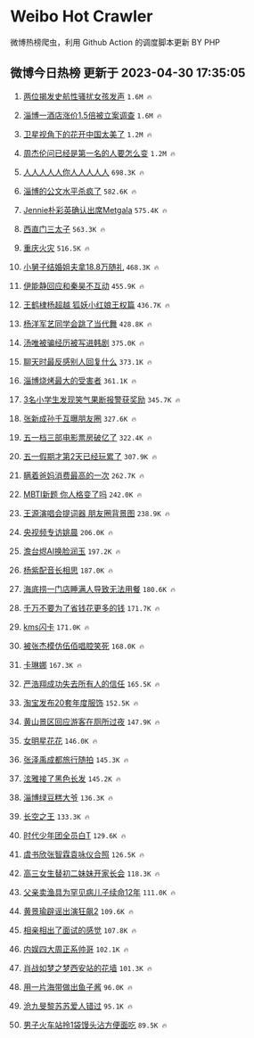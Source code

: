 # Weibo Hot Crawler 



微博热榜爬虫，利用 Github Action 的调度脚本更新 BY PHP 


## 微博今日热榜 更新于 2023-04-30 17:35:05 
1. [两位揭发史航性骚扰女孩发声](https://s.weibo.com/weibo?q=%23%E4%B8%A4%E4%BD%8D%E6%8F%AD%E5%8F%91%E5%8F%B2%E8%88%AA%E6%80%A7%E9%AA%9A%E6%89%B0%E5%A5%B3%E5%AD%A9%E5%8F%91%E5%A3%B0%23&t=31&band_rank=1&Refer=top) `1.6M 🔥` 

1. [淄博一酒店涨价1.5倍被立案调查](https://s.weibo.com/weibo?q=%23%E6%B7%84%E5%8D%9A%E4%B8%80%E9%85%92%E5%BA%97%E6%B6%A8%E4%BB%B71.5%E5%80%8D%E8%A2%AB%E7%AB%8B%E6%A1%88%E8%B0%83%E6%9F%A5%23&t=31&band_rank=2&Refer=top) `1.6M 🔥` 

1. [卫星视角下的花开中国太美了](https://s.weibo.com/weibo?q=%23%E5%8D%AB%E6%98%9F%E8%A7%86%E8%A7%92%E4%B8%8B%E7%9A%84%E8%8A%B1%E5%BC%80%E4%B8%AD%E5%9B%BD%E5%A4%AA%E7%BE%8E%E4%BA%86%23&t=31&band_rank=3&Refer=top) `1.2M 🔥` 

1. [周杰伦问已经是第一名的人要怎么变](https://s.weibo.com/weibo?q=%23%E5%91%A8%E6%9D%B0%E4%BC%A6%E9%97%AE%E5%B7%B2%E7%BB%8F%E6%98%AF%E7%AC%AC%E4%B8%80%E5%90%8D%E7%9A%84%E4%BA%BA%E8%A6%81%E6%80%8E%E4%B9%88%E5%8F%98%23&t=31&band_rank=4&Refer=top) `1.2M 🔥` 

1. [人人人人人你人人人人人](https://s.weibo.com/weibo?q=%23%E4%BA%BA%E4%BA%BA%E4%BA%BA%E4%BA%BA%E4%BA%BA%E4%BD%A0%E4%BA%BA%E4%BA%BA%E4%BA%BA%E4%BA%BA%E4%BA%BA%23&t=31&band_rank=5&Refer=top) `698.3K 🔥` 

1. [淄博的公文水平杀疯了](https://s.weibo.com/weibo?q=%E6%B7%84%E5%8D%9A%E7%9A%84%E5%85%AC%E6%96%87%E6%B0%B4%E5%B9%B3%E6%9D%80%E7%96%AF%E4%BA%86&t=31&band_rank=6&Refer=top) `582.6K 🔥` 

1. [Jennie朴彩英确认出席Metgala](https://s.weibo.com/weibo?q=%23Jennie%E6%9C%B4%E5%BD%A9%E8%8B%B1%E7%A1%AE%E8%AE%A4%E5%87%BA%E5%B8%ADMetgala%23&t=31&band_rank=7&Refer=top) `575.4K 🔥` 

1. [西直门三太子](https://s.weibo.com/weibo?q=%E8%A5%BF%E7%9B%B4%E9%97%A8%E4%B8%89%E5%A4%AA%E5%AD%90&t=31&band_rank=8&Refer=top) `563.3K 🔥` 

1. [重庆火灾](https://s.weibo.com/weibo?q=%E9%87%8D%E5%BA%86%E7%81%AB%E7%81%BE&t=31&band_rank=9&Refer=top) `516.5K 🔥` 

1. [小舅子结婚姐夫拿18.8万随礼](https://s.weibo.com/weibo?q=%23%E5%B0%8F%E8%88%85%E5%AD%90%E7%BB%93%E5%A9%9A%E5%A7%90%E5%A4%AB%E6%8B%BF18.8%E4%B8%87%E9%9A%8F%E7%A4%BC%23&t=31&band_rank=10&Refer=top) `468.3K 🔥` 

1. [伊能静回应和秦昊不互动](https://s.weibo.com/weibo?q=%23%E4%BC%8A%E8%83%BD%E9%9D%99%E5%9B%9E%E5%BA%94%E5%92%8C%E7%A7%A6%E6%98%8A%E4%B8%8D%E4%BA%92%E5%8A%A8%23&t=31&band_rank=11&Refer=top) `455.9K 🔥` 

1. [王鹤棣杨超越 狐妖小红娘王权篇](https://s.weibo.com/weibo?q=%E7%8E%8B%E9%B9%A4%E6%A3%A3%E6%9D%A8%E8%B6%85%E8%B6%8A%20%E7%8B%90%E5%A6%96%E5%B0%8F%E7%BA%A2%E5%A8%98%E7%8E%8B%E6%9D%83%E7%AF%87&t=31&band_rank=12&Refer=top) `436.7K 🔥` 

1. [杨洋军艺同学会跳了当代舞](https://s.weibo.com/weibo?q=%23%E6%9D%A8%E6%B4%8B%E5%86%9B%E8%89%BA%E5%90%8C%E5%AD%A6%E4%BC%9A%E8%B7%B3%E4%BA%86%E5%BD%93%E4%BB%A3%E8%88%9E%23&t=31&band_rank=13&Refer=top) `428.8K 🔥` 

1. [汤唯被骗经历被写进韩剧](https://s.weibo.com/weibo?q=%23%E6%B1%A4%E5%94%AF%E8%A2%AB%E9%AA%97%E7%BB%8F%E5%8E%86%E8%A2%AB%E5%86%99%E8%BF%9B%E9%9F%A9%E5%89%A7%23&t=31&band_rank=14&Refer=top) `375.0K 🔥` 

1. [聊天时最反感别人回复什么](https://s.weibo.com/weibo?q=%23%E8%81%8A%E5%A4%A9%E6%97%B6%E6%9C%80%E5%8F%8D%E6%84%9F%E5%88%AB%E4%BA%BA%E5%9B%9E%E5%A4%8D%E4%BB%80%E4%B9%88%23&t=31&band_rank=15&Refer=top) `373.1K 🔥` 

1. [淄博烧烤最大的受害者](https://s.weibo.com/weibo?q=%23%E6%B7%84%E5%8D%9A%E7%83%A7%E7%83%A4%E6%9C%80%E5%A4%A7%E7%9A%84%E5%8F%97%E5%AE%B3%E8%80%85%23&t=31&band_rank=16&Refer=top) `361.1K 🔥` 

1. [3名小学生发现笑气果断报警获奖励](https://s.weibo.com/weibo?q=%233%E5%90%8D%E5%B0%8F%E5%AD%A6%E7%94%9F%E5%8F%91%E7%8E%B0%E7%AC%91%E6%B0%94%E6%9E%9C%E6%96%AD%E6%8A%A5%E8%AD%A6%E8%8E%B7%E5%A5%96%E5%8A%B1%23&t=31&band_rank=17&Refer=top) `345.7K 🔥` 

1. [张新成孙千互曝朋友圈](https://s.weibo.com/weibo?q=%23%E5%BC%A0%E6%96%B0%E6%88%90%E5%AD%99%E5%8D%83%E4%BA%92%E6%9B%9D%E6%9C%8B%E5%8F%8B%E5%9C%88%23&t=31&band_rank=18&Refer=top) `327.6K 🔥` 

1. [五一档三部电影票房破亿了](https://s.weibo.com/weibo?q=%23%E4%BA%94%E4%B8%80%E6%A1%A3%E4%B8%89%E9%83%A8%E7%94%B5%E5%BD%B1%E7%A5%A8%E6%88%BF%E7%A0%B4%E4%BA%BF%E4%BA%86%23&t=31&band_rank=19&Refer=top) `322.4K 🔥` 

1. [五一假期才第2天已经玩累了](https://s.weibo.com/weibo?q=%23%E4%BA%94%E4%B8%80%E5%81%87%E6%9C%9F%E6%89%8D%E7%AC%AC2%E5%A4%A9%E5%B7%B2%E7%BB%8F%E7%8E%A9%E7%B4%AF%E4%BA%86%23&t=31&band_rank=20&Refer=top) `307.9K 🔥` 

1. [瞒着爸妈消费最高的一次](https://s.weibo.com/weibo?q=%23%E7%9E%92%E7%9D%80%E7%88%B8%E5%A6%88%E6%B6%88%E8%B4%B9%E6%9C%80%E9%AB%98%E7%9A%84%E4%B8%80%E6%AC%A1%23&t=31&band_rank=21&Refer=top) `262.7K 🔥` 

1. [MBTI新题 你人格变了吗](https://s.weibo.com/weibo?q=MBTI%E6%96%B0%E9%A2%98%20%E4%BD%A0%E4%BA%BA%E6%A0%BC%E5%8F%98%E4%BA%86%E5%90%97&t=31&band_rank=22&Refer=top) `242.0K 🔥` 

1. [王源演唱会提词器 朋友圈背景图](https://s.weibo.com/weibo?q=%E7%8E%8B%E6%BA%90%E6%BC%94%E5%94%B1%E4%BC%9A%E6%8F%90%E8%AF%8D%E5%99%A8%20%E6%9C%8B%E5%8F%8B%E5%9C%88%E8%83%8C%E6%99%AF%E5%9B%BE&t=31&band_rank=23&Refer=top) `238.9K 🔥` 

1. [央视频专访姚晨](https://s.weibo.com/weibo?q=%23%E5%A4%AE%E8%A7%86%E9%A2%91%E4%B8%93%E8%AE%BF%E5%A7%9A%E6%99%A8%23&t=31&band_rank=24&Refer=top) `206.0K 🔥` 

1. [澹台烬AI换脸润玉](https://s.weibo.com/weibo?q=%23%E6%BE%B9%E5%8F%B0%E7%83%ACAI%E6%8D%A2%E8%84%B8%E6%B6%A6%E7%8E%89%23&t=31&band_rank=25&Refer=top) `197.2K 🔥` 

1. [杨紫配音长相思](https://s.weibo.com/weibo?q=%23%E6%9D%A8%E7%B4%AB%E9%85%8D%E9%9F%B3%E9%95%BF%E7%9B%B8%E6%80%9D%23&t=31&band_rank=26&Refer=top) `187.0K 🔥` 

1. [海底捞一门店睡满人导致无法用餐](https://s.weibo.com/weibo?q=%23%E6%B5%B7%E5%BA%95%E6%8D%9E%E4%B8%80%E9%97%A8%E5%BA%97%E7%9D%A1%E6%BB%A1%E4%BA%BA%E5%AF%BC%E8%87%B4%E6%97%A0%E6%B3%95%E7%94%A8%E9%A4%90%23&t=31&band_rank=27&Refer=top) `180.6K 🔥` 

1. [千万不要为了省钱花更多的钱](https://s.weibo.com/weibo?q=%23%E5%8D%83%E4%B8%87%E4%B8%8D%E8%A6%81%E4%B8%BA%E4%BA%86%E7%9C%81%E9%92%B1%E8%8A%B1%E6%9B%B4%E5%A4%9A%E7%9A%84%E9%92%B1%23&t=31&band_rank=28&Refer=top) `171.7K 🔥` 

1. [kms闪卡](https://s.weibo.com/weibo?q=kms%E9%97%AA%E5%8D%A1&t=31&band_rank=29&Refer=top) `171.0K 🔥` 

1. [被张杰模仿伍佰唱腔笑死](https://s.weibo.com/weibo?q=%23%E8%A2%AB%E5%BC%A0%E6%9D%B0%E6%A8%A1%E4%BB%BF%E4%BC%8D%E4%BD%B0%E5%94%B1%E8%85%94%E7%AC%91%E6%AD%BB%23&t=31&band_rank=30&Refer=top) `168.0K 🔥` 

1. [卡琳娜](https://s.weibo.com/weibo?q=%E5%8D%A1%E7%90%B3%E5%A8%9C&t=31&band_rank=31&Refer=top) `167.3K 🔥` 

1. [严浩翔成功失去所有人的信任](https://s.weibo.com/weibo?q=%23%E4%B8%A5%E6%B5%A9%E7%BF%94%E6%88%90%E5%8A%9F%E5%A4%B1%E5%8E%BB%E6%89%80%E6%9C%89%E4%BA%BA%E7%9A%84%E4%BF%A1%E4%BB%BB%23&t=31&band_rank=32&Refer=top) `165.5K 🔥` 

1. [淘宝发布20套年度服饰](https://s.weibo.com/weibo?q=%23%E6%B7%98%E5%AE%9D%E5%8F%91%E5%B8%8320%E5%A5%97%E5%B9%B4%E5%BA%A6%E6%9C%8D%E9%A5%B0%23&t=31&band_rank=33&Refer=top) `152.5K 🔥` 

1. [黄山景区回应游客在厕所过夜](https://s.weibo.com/weibo?q=%23%E9%BB%84%E5%B1%B1%E6%99%AF%E5%8C%BA%E5%9B%9E%E5%BA%94%E6%B8%B8%E5%AE%A2%E5%9C%A8%E5%8E%95%E6%89%80%E8%BF%87%E5%A4%9C%23&t=31&band_rank=34&Refer=top) `147.9K 🔥` 

1. [女明星花花](https://s.weibo.com/weibo?q=%E5%A5%B3%E6%98%8E%E6%98%9F%E8%8A%B1%E8%8A%B1&t=31&band_rank=35&Refer=top) `146.0K 🔥` 

1. [张泽禹成都旅行随拍](https://s.weibo.com/weibo?q=%23%E5%BC%A0%E6%B3%BD%E7%A6%B9%E6%88%90%E9%83%BD%E6%97%85%E8%A1%8C%E9%9A%8F%E6%8B%8D%23&t=31&band_rank=36&Refer=top) `145.3K 🔥` 

1. [泫雅接了黑色长发](https://s.weibo.com/weibo?q=%23%E6%B3%AB%E9%9B%85%E6%8E%A5%E4%BA%86%E9%BB%91%E8%89%B2%E9%95%BF%E5%8F%91%23&t=31&band_rank=37&Refer=top) `145.2K 🔥` 

1. [淄博绿豆糕大爷](https://s.weibo.com/weibo?q=%E6%B7%84%E5%8D%9A%E7%BB%BF%E8%B1%86%E7%B3%95%E5%A4%A7%E7%88%B7&t=31&band_rank=38&Refer=top) `136.3K 🔥` 

1. [长空之王](https://s.weibo.com/weibo?q=%E9%95%BF%E7%A9%BA%E4%B9%8B%E7%8E%8B&t=31&band_rank=39&Refer=top) `133.3K 🔥` 

1. [时代少年团全员白T](https://s.weibo.com/weibo?q=%23%E6%97%B6%E4%BB%A3%E5%B0%91%E5%B9%B4%E5%9B%A2%E5%85%A8%E5%91%98%E7%99%BDT%23&t=31&band_rank=40&Refer=top) `129.6K 🔥` 

1. [虞书欣张智霖袁咏仪合照](https://s.weibo.com/weibo?q=%23%E8%99%9E%E4%B9%A6%E6%AC%A3%E5%BC%A0%E6%99%BA%E9%9C%96%E8%A2%81%E5%92%8F%E4%BB%AA%E5%90%88%E7%85%A7%23&t=31&band_rank=41&Refer=top) `126.5K 🔥` 

1. [高三女生替初二妹妹开家长会](https://s.weibo.com/weibo?q=%23%E9%AB%98%E4%B8%89%E5%A5%B3%E7%94%9F%E6%9B%BF%E5%88%9D%E4%BA%8C%E5%A6%B9%E5%A6%B9%E5%BC%80%E5%AE%B6%E9%95%BF%E4%BC%9A%23&t=31&band_rank=42&Refer=top) `118.3K 🔥` 

1. [父亲卖渔具为罕见病儿子续命12年](https://s.weibo.com/weibo?q=%23%E7%88%B6%E4%BA%B2%E5%8D%96%E6%B8%94%E5%85%B7%E4%B8%BA%E7%BD%95%E8%A7%81%E7%97%85%E5%84%BF%E5%AD%90%E7%BB%AD%E5%91%BD12%E5%B9%B4%23&t=31&band_rank=43&Refer=top) `111.0K 🔥` 

1. [黄景瑜辟谣出演狂飙2](https://s.weibo.com/weibo?q=%23%E9%BB%84%E6%99%AF%E7%91%9C%E8%BE%9F%E8%B0%A3%E5%87%BA%E6%BC%94%E7%8B%82%E9%A3%992%23&t=31&band_rank=44&Refer=top) `109.6K 🔥` 

1. [相亲相出了面试的感觉](https://s.weibo.com/weibo?q=%23%E7%9B%B8%E4%BA%B2%E7%9B%B8%E5%87%BA%E4%BA%86%E9%9D%A2%E8%AF%95%E7%9A%84%E6%84%9F%E8%A7%89%23&t=31&band_rank=45&Refer=top) `107.8K 🔥` 

1. [内娱四大周正系帅哥](https://s.weibo.com/weibo?q=%23%E5%86%85%E5%A8%B1%E5%9B%9B%E5%A4%A7%E5%91%A8%E6%AD%A3%E7%B3%BB%E5%B8%85%E5%93%A5%23&t=31&band_rank=46&Refer=top) `102.1K 🔥` 

1. [肖战如梦之梦西安站的花墙](https://s.weibo.com/weibo?q=%23%E8%82%96%E6%88%98%E5%A6%82%E6%A2%A6%E4%B9%8B%E6%A2%A6%E8%A5%BF%E5%AE%89%E7%AB%99%E7%9A%84%E8%8A%B1%E5%A2%99%23&t=31&band_rank=47&Refer=top) `101.3K 🔥` 

1. [用一片海带做出鱼子酱](https://s.weibo.com/weibo?q=%E7%94%A8%E4%B8%80%E7%89%87%E6%B5%B7%E5%B8%A6%E5%81%9A%E5%87%BA%E9%B1%BC%E5%AD%90%E9%85%B1&t=31&band_rank=48&Refer=top) `96.0K 🔥` 

1. [沧九旻黎苏苏爱人错过](https://s.weibo.com/weibo?q=%23%E6%B2%A7%E4%B9%9D%E6%97%BB%E9%BB%8E%E8%8B%8F%E8%8B%8F%E7%88%B1%E4%BA%BA%E9%94%99%E8%BF%87%23&t=31&band_rank=49&Refer=top) `95.1K 🔥` 

1. [男子火车站拎1袋馒头沾方便面吃](https://s.weibo.com/weibo?q=%23%E7%94%B7%E5%AD%90%E7%81%AB%E8%BD%A6%E7%AB%99%E6%8B%8E1%E8%A2%8B%E9%A6%92%E5%A4%B4%E6%B2%BE%E6%96%B9%E4%BE%BF%E9%9D%A2%E5%90%83%23&t=31&band_rank=50&Refer=top) `89.5K 🔥` 

